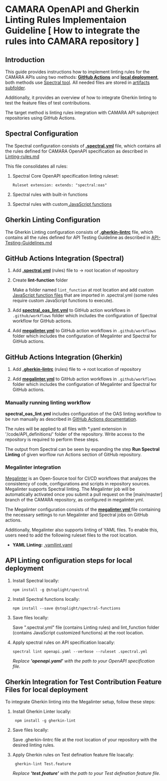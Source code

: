 # CAMARA OpenAPI and Gherkin Linting Rules Implementaion Guideline [ How to integrate the rules into CAMARA repository ]

## Introduction

This guide provides instructions how to implement linting rules for the CAMARA APIs  using two methods: **[GitHub Actions](API-linting-Implementation-Guideline.md#github-actions-integration)** and **[local deployment](API-linting-Implementation-Guideline.md#github-actions-integration)**, both methods use [Spectral tool](https://docs.stoplight.io/docs/spectral/674b27b261c3c-overview).
All needed files are stored in [artifacts subfolder](https://github.com/camaraproject/Commonalities/tree/API-linting-Implementation-Guideline/artifacts/linting_rules).

Additionally, it provides an overview of how to integrate Gherkin linting to test the feature files of test contributions.

The target method is linting rules integration with CAMARA API subproject repositories using GitHub Actions.


## Spectral Configuration

The Spectral configuration consists of <b><a href="https://github.com/camaraproject/Commonalities/blob/main/artifacts/linting_rules/.spectral.yml"> .spectral.yml</a></b> file, which contains all the rules defined for CAMARA OpenAPI specification as described in [Linting-rules.md](Linting-rules.md)

This file consolidates all rules:

1.  Spectral Core OpenAPI specification linting ruleset:

    `Ruleset extension: extends: "spectral:oas"`

2.  Spectral rules with built-in functions
3.  Spectral rules with custom<a href="https://github.com/camaraproject/Commonalities/blob/main/artifacts/linting_rules/lint_function"> JavaScript functions</a>

## Gherkin Linting  Configuration

The Gherkin Linting configuration consists of <b><a href="https://github.com/camaraproject/Commonalities/blob/main/artifacts/linting_rules/.gherkin-lintrc"> .gherkin-lintrc</a></b> file, which contains all the rules defined for API Testing Guideline  as described in [API-Testing-Guidelines.md](API-Testing-Guidelines.md)


## GitHub Actions Integration (Spectral)

1. Add **[.spectral.yml](https://github.com/camaraproject/Commonalities/blob/main/artifacts/linting_rules/.spectral.yml)** (rules) file to -> root location of repository

2. Create **lint-function** folder

   Make a folder named `lint_function` at root location and add custom [JavaScript function files](https://github.com/camaraproject/Commonalities/tree/API-linting-Implementation-Guideline/artifacts/linting_rules/lint_function) that are imported in .spectral.yml (some rules require custom JavaScript functions to execute).

3. Add **[spectral_oas_lint.yml](https://github.com/camaraproject/Commonalities/blob/main/artifacts/linting_rules/.github/workflows/spectral_oas_lint.yml)** to GitHub action workflows in `.github/workflows` folder
   which includes the configuration of Spectral workflow for GitHub actions.

4. Add <b>[megalinter.yml](https://github.com/camaraproject/Commonalities/blob/main/artifacts/linting_rules/.github/workflows/megalinter.yml)</b> to GitHub action workflows  in  `.github/workflows` folder
   which includes the configuration of Megalinter and Spectral for GitHub actions.

## GitHub Actions Integration (Gherkin)

1. Add **[.gherkin-lintrc](https://github.com/camaraproject/Commonalities/blob/main/artifacts/linting_rules/.gherkin-lintrc)** (rules) file to -> root location of repository

2. Add <b>[megalinter.yml](https://github.com/camaraproject/Commonalities/blob/main/artifacts/linting_rules/.github/workflows/megalinter.yml)</b> to GitHub action workflows  in  `.github/workflows` folder
   which includes the configuration of Megalinter and Spectral for GitHub actions.   

### Manually running linting workflow

**spectral_oas_lint.yml** includes configuration of the OAS linting workflow to be run manually as described in [GitHub Actions documentation](https://docs.github.com/en/actions/using-workflows/manually-running-a-workflow).

The rules will be applied to all files with *.yaml extension in '/code/API_definitions/' folder of the repository.
Write access to the repository is required to perform these steps.

The output from Spectral can be seen by expanding the step **Run Spectral Linting** of given worflow run Actions section of GitHub repository.


### Megalinter integration

[Megalinter](https://megalinter.io/latest/) is an Open-Source tool for CI/CD workflows that analyzes the consistency of code, configurations and scripts in repository sources. Megalinter supports Spectral linting.
The Megalinter job will be automatically activated once you submit a pull request on the [main/master] branch of the CAMARA repository, as configured in megalinter.yml.

The Megalinter configuration consists of the <b><a href="https://github.com/camaraproject/Commonalities/blob/main/artifacts/linting_rules/lint_function/workflows/megalinter.yml">megalinter.yml </a></b> file containing the necessary settings to run Megalinter and Spectral jobs on GitHub actions.

Additionally, Megalinter also supports linting of YAML files. To enable this, users need to add the following ruleset files to the root location.

-  <b>YAML Linting:</b> <a href="https://github.com/camaraproject/Commonalities/blob/main/artifacts/linting_rules/lint_function/workflows.yamllint.yaml"> .yamllint.yaml </a>




## API Linting configuration steps for local deployment

1.  Install Spectral locally:

        npm install -g @stoplight/spectral

2.  Install Spectral functions locally:

        npm install --save @stoplight/spectral-functions

3.  Save files locally:

    Save ".spectral.yml" file (contains Linting rules) and lint_function folder (contains JavaScript customized functions) at the root location.

4.  Apply spectral rules on API specification loacally:

        spectral lint openapi.yaml --verbose --ruleset .spectral.yml

    *Replace **'openapi.yaml'** with the path to your OpenAPI specification file.*

## Gherkin Integration for Test Contribution Feature Files for local deployment

To integrate Gherkin linting into the Megalinter setup, follow these steps:

1. Install Gherkin Linter locally:

        npm install -g gherkin-lint

2. Save files locally:

   Save  .gherkin-lintrc file at the root location of your repository with the desired linting rules.

3. Apply Gherkin rules on Test defination feature file loacally:

        gherkin-lint Test.feature

    *Replace **'test.feature'** with the path to your Test defination feature file.*
   

